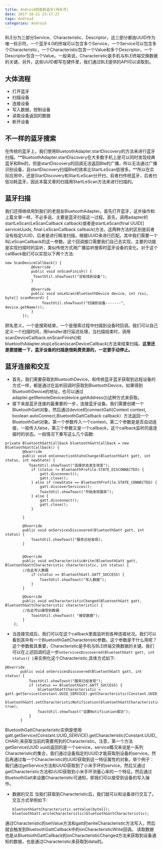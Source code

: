 ```yaml
---
title: Android低能耗蓝牙(待补充)
date: 2017-10-21 23:17:27
tags: Android
categories: Android
---
```


BLE分为三部分Service、Characteristic、Descriptor，这三部分都由UUID作为唯一标示符。一个蓝牙4.0的终端可以包含多个Service，一个Service可以包含多个Characteristic，一个Characteristic包含一个Value和多个Descriptor，一个Descriptor包含一个Value。一般来说，Characteristic是手机与BLE终端交换数据的关键。另外，这些UUID都写在硬件里，我们通过BLE提供的API可以读取到。<!--more-->

## 大体流程

- 打开蓝牙
- 扫描设备
- 连接设备
- 写入数据，控制设备
- 读取设备返回的数据
- 断开设备

## 不一样的蓝牙搜索
在传统的蓝牙上，我们使用BluetoothAdapter.startDiscovery的方法来进行蓝牙扫描。**BluetoothAdapter.startDiscovery在大多数手机上是可以同时发现经典蓝牙和Ble的，但是startDiscovery的回调无法返回Ble的广播，所以无法通过广播识别设备，且startDiscovery扫描Ble的效率比StartLeScan低很多。**所以在实际应用中，还是StartDiscovery和StartLeScan分开扫，前者扫传统蓝牙，后者扫低功耗蓝牙。因此本篇文章的扫描用StartLeScan方法来进行扫描的。

## 蓝牙扫描

我们还得继续用到我们的老朋友BluetoothAdapter。首先打开蓝牙，这步操作和上篇文章一样，不必多说。主要是蓝牙扫描这一过程。首先，调用adapter的startLeScan(LeScanCallback callback)或者是startLeScan(final UUID[] serviceUuids, final LeScanCallback callback)方法，这两种方法的区别是前者没有指定UUID，后者是进行精准扫描，根据UUID来进行匹配。其中我们需要一个叫LeScanCallback的这一参数。这个回调接口需要我们自己去实现，主要的功能是实现扫描时的监听，类似传统方式用广播监听搜索时蓝牙设备的变化。对于这个callBack我们可以实现以下两个方法:

```
new ScanDeviceCallback() {
            @Override
            public void onScanFinish() {
             ToastUtil.showToast("没有找到设备");
            }

            @Override
            public void onLeScan(BluetoothDevice device, int rssi, byte[] scanRecord) {
                 ToastUtil.showToast("扫描到设备-------", device.getName());
            }
        });
```
顾名思义，一个是搜索结束，一个是搜索过程中扫描到设备时回调。我们可以自己定义一个扫描时间，用handler进行延迟处理，当扫描结束时，调用scanDeviceCallback.onScanFinish()和bluetoothAdapter.stopLeScan(scanDeviceCallback)方法来结束扫描。**这里还是要提醒一下，蓝牙设备的扫描是很耗费资源的，一定要手动停止。**

## 蓝牙连接和交互
- 首先，我们需要获取到BluetoothDevice，和传统蓝牙蓝牙获取到远程设备的方式一样，都是通过在监听回调时获取到BluetoothDevice，如果得到BluetoothDevice的地址，也可以通过adapter.getRemoteDevice(device.getAddress())这种方式来获取。
- 接下来是蓝牙连接的最重要的一步，连接蓝牙设备。我们需要创建一个BluetoothGatt对象，然后通过device的connectGatt(Context context, boolean autoConnect,BluetoothGattCallback callback）方法返回一个BluetoothGatt对象。第一个参数传入一个context，第二个参数是是否自动连接，一般传入false，第三个参数又是一个callback，这个callback监听的是连接时的状态。一般情况下重写这么几个函数:

```
private BluetoothGattCallback bluetoothGattCallback = new BluetoothGattCallback() {
        @Override
        public void onConnectionStateChange(BluetoothGatt gatt, int status, int newState) {
           ToastUtil.showToast("连接状态发生改变");
            if (status != BluetoothProfile.STATE_DISCONNECTED) {
                gatt.disconnect();
                gatt.close();
            } else if (newState == BluetoothProfile.STATE_CONNECTED) {
                gatt.discoverServices();
                ToastUtil.showToast("开始发现服务");
            } else {
                gatt.disconnect();
                gatt.close();
            }

        }

        @Override
        public void onServicesDiscovered(BluetoothGatt gatt, int status) {
            ToastUtil.showToast("服务已经发现);
        }


        @Override
        public void onCharacteristicWrite(BluetoothGatt gatt, BluetoothGattCharacteristic characteristic, int status) {
        //在此写入数据
            if (status == BluetoothGatt.GATT_SUCCESS) {
                ToastUtil.showToast("写入数据");
            }
        }

        @Override
        public void onCharacteristicChanged(BluetoothGatt gatt, BluetoothGattCharacteristic characteristic) {
        //在此可以接受到数据
            ToastUtil.showToast( "接受数据");
        }
    };
```
- 当连接完成后，我们可以在这个callback里面监听到各种连接状况。我们可以看到其中有一个BluetoothGattCharacteristic参数。这个参数是干什么用呢？这个参数极其重要，Characteristic是手机与BLE终端交换数据的关键。我们可以在上述回调的这一步```onServicesDiscovered(BluetoothGatt gatt, int status){
 }```来实例化这个Characteristic,具体方式如下:
 
 ```
 @Override
        public void onServicesDiscovered(BluetoothGatt gatt, int status) {
            ToastUtil.showToast("服务已经发现");
            if (status == BluetoothGatt.GATT_SUCCESS) {
                bluetoothGattCharacteristic = gatt.getService(Constant.UUID_SERVICE).getCharacteristic(Constant.UUID_CHAR);
                bluetoothGatt.setCharacteristicNotification(bluetoothGattCharacteristic, true);
                ToastUtil.showToast("设置Notification成功");
            }
        }
 ```
 BluetoothGattCharacteristic实例是使用gatt.getService(Constant.UUID_SERVICE).getCharacteristic(Constant.UUID_CHAR);来获取当前的需要用到的Characteristic。注意，第一个方法getService(UUID uuid)返回的是一个service，service概况来说是一系列Characteristic的集合，我们通过设备指定的UUID才能获取到设备的service。然后再通过每一个Characteristic的UUID获取到这一特征属性的对象。举个例子：我们通过getService方法和UUID获取到了小米手环的service，然后又通过getCharacteristic方法和UUID获取到小米手环测量心率的一个特征。然后通过BluetoothGatt来设置Characteristic可通知，即我们可以接受到设备的写入操作。
- 数据的交互  当我们获取到Characteristic后，我们就可以和设备进行交互了。交互方式举例如下:

	```
	bluetoothGattCharacteristic.setValue(byte[]);
	bluetoothGatt.writeCharacteristic(bluetoothGattCharacteristic);
	```
通过Characteristic的setValue方法和gatt的writeCharacteristic方法写入，然后就会触发到BluetoothGattCallback中的onCharacteristicWrite回调。
读取数据也是从BluetoothGattCallback的onCharacteristicChanged方法来获取到设备通知的数据，也是通过Characteristic来获取到data的。
